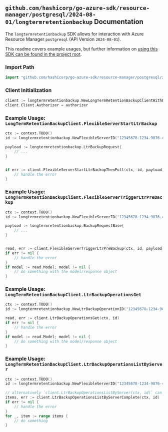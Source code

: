 
## `github.com/hashicorp/go-azure-sdk/resource-manager/postgresql/2024-08-01/longtermretentionbackup` Documentation

The `longtermretentionbackup` SDK allows for interaction with Azure Resource Manager `postgresql` (API Version `2024-08-01`).

This readme covers example usages, but further information on [using this SDK can be found in the project root](https://github.com/hashicorp/go-azure-sdk/tree/main/docs).

### Import Path

```go
import "github.com/hashicorp/go-azure-sdk/resource-manager/postgresql/2024-08-01/longtermretentionbackup"
```


### Client Initialization

```go
client := longtermretentionbackup.NewLongTermRetentionBackupClientWithBaseURI("https://management.azure.com")
client.Client.Authorizer = authorizer
```


### Example Usage: `LongTermRetentionBackupClient.FlexibleServerStartLtrBackup`

```go
ctx := context.TODO()
id := longtermretentionbackup.NewFlexibleServerID("12345678-1234-9876-4563-123456789012", "example-resource-group", "flexibleServerName")

payload := longtermretentionbackup.LtrBackupRequest{
	// ...
}


if err := client.FlexibleServerStartLtrBackupThenPoll(ctx, id, payload); err != nil {
	// handle the error
}
```


### Example Usage: `LongTermRetentionBackupClient.FlexibleServerTriggerLtrPreBackup`

```go
ctx := context.TODO()
id := longtermretentionbackup.NewFlexibleServerID("12345678-1234-9876-4563-123456789012", "example-resource-group", "flexibleServerName")

payload := longtermretentionbackup.BackupRequestBase{
	// ...
}


read, err := client.FlexibleServerTriggerLtrPreBackup(ctx, id, payload)
if err != nil {
	// handle the error
}
if model := read.Model; model != nil {
	// do something with the model/response object
}
```


### Example Usage: `LongTermRetentionBackupClient.LtrBackupOperationsGet`

```go
ctx := context.TODO()
id := longtermretentionbackup.NewLtrBackupOperationID("12345678-1234-9876-4563-123456789012", "example-resource-group", "flexibleServerName", "ltrBackupOperationName")

read, err := client.LtrBackupOperationsGet(ctx, id)
if err != nil {
	// handle the error
}
if model := read.Model; model != nil {
	// do something with the model/response object
}
```


### Example Usage: `LongTermRetentionBackupClient.LtrBackupOperationsListByServer`

```go
ctx := context.TODO()
id := longtermretentionbackup.NewFlexibleServerID("12345678-1234-9876-4563-123456789012", "example-resource-group", "flexibleServerName")

// alternatively `client.LtrBackupOperationsListByServer(ctx, id)` can be used to do batched pagination
items, err := client.LtrBackupOperationsListByServerComplete(ctx, id)
if err != nil {
	// handle the error
}
for _, item := range items {
	// do something
}
```
